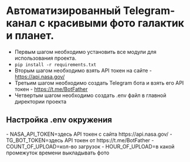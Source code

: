 <h1>Автоматизированный Telegram-канал с красивыми фото галактик и планет.</h1>

- Первым шагом необходимо установить все модули для использования проекта.
- ```pip install -r requirements.txt```
- Вторым шагом необходимо взять API токен на сайте - https://api.nasa.gov/
- Третьим шагом необходимо создать Telegram бота и взять его API токен - https://t.me/BotFather
- Четвертым шагом необходимо создать .env файл в главной директории проекта

<h2>Настройка .env окружения</h2>
- NASA_API_TOKEN=здесь API токен с сайта https://api.nasa.gov/
- TG_BOT_TOKEN=здесь API токен от https://t.me/BotFather
- COUNT_OF_UPLOAD=кол-во загрузок
- HOUR_OF_UPLOAD=в какой промежуток времени выкладывать фото